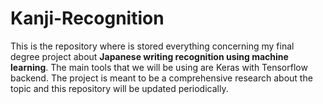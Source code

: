 # Kanji-Recognition
This is the repository where is stored everything concerning my final degree project about **Japanese writing recognition using machine learning**. The main tools that we will be using are Keras with Tensorflow backend. The project is meant to be a comprehensive research about the topic and this repository will be updated periodically.
